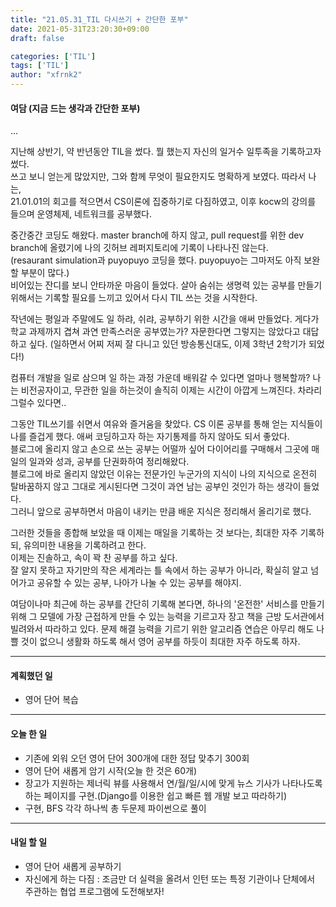 ```yaml
---
title: "21.05.31_TIL 다시쓰기 + 간단한 포부"
date: 2021-05-31T23:20:30+09:00
draft: false

categories: ['TIL']
tags: ['TIL']
author: "xfrnk2"
---
```

#### **여담 (지금 드는 생각과 간단한 포부)**
  
...
  
지난해 상반기, 약 반년동안 TIL을 썼다. 뭘 했는지 자신의 일거수 일투족을 기록하고자 썼다.  
쓰고 보니 얻는게 많았지만, 그와 함께 무엇이 필요한지도 명확하게 보였다. 따라서 나는,  
21.01.01의 회고를 적으면서 CS이론에 집중하기로 다짐하였고, 이후 kocw의 강의를 들으며 운영체제, 네트워크를 공부했다.  
   
중간중간 코딩도 해왔다. master branch에 하지 않고, pull request를 위한 dev branch에 올렸기에 나의 깃허브 레퍼지토리에 기록이 나타나진 않는다.  
(resaurant simulation과 puyopuyo 코딩을 했다. puyopuyo는 그마저도 아직 보완할 부분이 많다.)  
비어있는 잔디를 보니 안타까운 마음이 들었다. 
살아 숨쉬는 생명력 있는 공부를 만들기 위해서는 기록할 필요를 느끼고 있어서 다시 TIL 쓰는 것을 시작한다.  
  
  
작년에는 평일과 주말에도 일 하랴, 쉬랴, 공부하기 위한 시간을 애써 만들었다. 게다가 학교 과제까지 겹쳐 과연 만족스러운 공부였는가? 자문한다면 그렇지는 않았다고 대답하고 싶다.  (일하면서 어찌 저찌 잘 다니고 있던 방송통신대도, 이제 3학년 2학기가 되었다!)  
  
컴퓨터 개발을 일로 삼으며 일 하는 과정 가운데 배워갈 수 있다면 얼마나 행복할까?
나는 비전공자이고, 무관한 일을 하는것이 솔직히 이제는 시간이 아깝게 느껴진다. 차라리 그럴수 있다면..
  
그동안 TIL쓰기를 쉬면서 여유와 즐거움을 찾았다. CS 이론 공부를 통해 얻는 지식들이 나를 즐겁게 했다. 애써 코딩하고자 하는 자기통제를 하지 않아도 되서 좋았다.  
블로그에 올리지 않고 손으로 쓰는 공부는 어떨까 싶어 다이어리를 구매해서 그곳에 매일의 일과와 성과, 공부를 단권화하여 정리해왔다.  
블로그에 바로 올리지 않았던 이유는 전문가인 누군가의 지식이 나의 지식으로 온전히 탈바꿈하지 않고 그대로 게시된다면 그것이 과연 남는 공부인 것인가 하는 생각이 들었다.  
그러니 앞으로 공부하면서 마음이 내키는 만큼 배운 지식은 정리해서 올리기로 했다.  
  
  
그러한 것들을 종합해 보았을 때 이제는 매일을 기록하는 것 보다는, 최대한 자주 기록하되, 유의미한 내용을 기록하려고 한다.   
이제는 진솔하고, 속이 꽉 찬 공부를 하고 싶다.   
잘 알지 못하고 자기만의 작은 세계라는 틀 속에서 하는 공부가 아니라, 확실히 알고 넘어가고 공유할 수 있는 공부, 나아가 나눌 수 있는 공부를 해야지.  
  
  
여담이나마 최근에 하는 공부를 간단히 기록해 본다면, 하나의 '온전한' 서비스를 만들기 위해 그 모델에 가장 근접하게 만들 수 있는 능력을 기르고자 장고 책을 근방 도서관에서 빌려와서 따라하고 있다.
문제 해결 능력을 기르기 위한 알고리즘 연습은 아무리 해도 나쁠 것이 없으니 생활화 하도록 해서 영어 공부를 하듯이 최대한 자주 하도록 하자.

---
#### 계획했던 일
+ 영어 단어 복습
---
#### 오늘 한 일
+ 기존에 외워 오던 영어 단어 300개에 대한 정답 맞추기 300회
+ 영어 단어 새롭게 암기 시작(오늘 한 것은 60개)
+ 장고가 지원하는 제너릭 뷰를 사용해서 연/월/일/시에 맞게 뉴스 기사가 나타나도록 하는 페이지를 구현.(Django를 이용한 쉽고 빠른 웹 개발 보고 따라하기)
+ 구현, BFS 각각 하나씩 총 두문제 파이썬으로 풀이
---   
#### 내일 할 일 
+ 영어 단어 새롭게 공부하기
+ 자신에게 하는 다짐 : 조금만 더 실력을 올려서 인턴 또는 특정 기관이나 단체에서 주관하는 협업 프로그램에 도전해보자!

